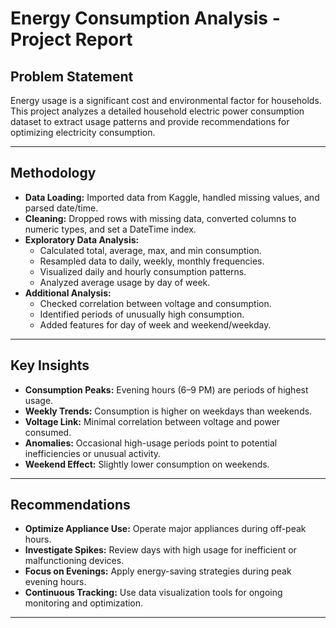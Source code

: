 # Energy Consumption Analysis - Project Report

## Problem Statement

Energy usage is a significant cost and environmental factor for households. This project analyzes a detailed household electric power consumption dataset to extract usage patterns and provide recommendations for optimizing electricity consumption.

---

## Methodology

- **Data Loading:** Imported data from Kaggle, handled missing values, and parsed date/time.
- **Cleaning:** Dropped rows with missing data, converted columns to numeric types, and set a DateTime index.
- **Exploratory Data Analysis:**
    - Calculated total, average, max, and min consumption.
    - Resampled data to daily, weekly, monthly frequencies.
    - Visualized daily and hourly consumption patterns.
    - Analyzed average usage by day of week.
- **Additional Analysis:**
    - Checked correlation between voltage and consumption.
    - Identified periods of unusually high consumption.
    - Added features for day of week and weekend/weekday.

---

## Key Insights

- **Consumption Peaks:** Evening hours (6–9 PM) are periods of highest usage.
- **Weekly Trends:** Consumption is higher on weekdays than weekends.
- **Voltage Link:** Minimal correlation between voltage and power consumed.
- **Anomalies:** Occasional high-usage periods point to potential inefficiencies or unusual activity.
- **Weekend Effect:** Slightly lower consumption on weekends.

---

## Recommendations

- **Optimize Appliance Use:** Operate major appliances during off-peak hours.
- **Investigate Spikes:** Review days with high usage for inefficient or malfunctioning devices.
- **Focus on Evenings:** Apply energy-saving strategies during peak evening hours.
- **Continuous Tracking:** Use data visualization tools for ongoing monitoring and optimization.

---

